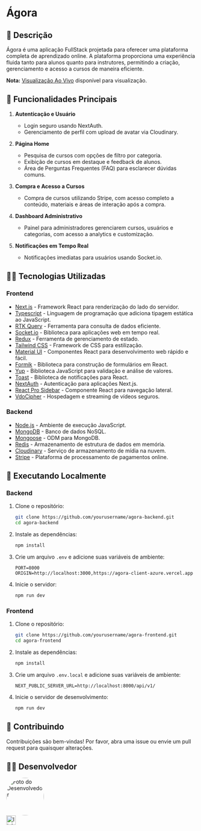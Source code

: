 # Ágora

## 📜 Descrição

Ágora é uma aplicação FullStack projetada para oferecer uma plataforma completa de aprendizado online. A plataforma proporciona uma experiência fluida tanto para alunos quanto para instrutores, permitindo a criação, gerenciamento e acesso a cursos de maneira eficiente.

**Nota:** [Visualização Ao Vivo](https://agora-client-azure.vercel.app/) disponível para visualização.

## 🔨 Funcionalidades Principais

1. **Autenticação e Usuário**

   - Login seguro usando NextAuth.
   - Gerenciamento de perfil com upload de avatar via Cloudinary.

2. **Página Home**

   - Pesquisa de cursos com opções de filtro por categoria.
   - Exibição de cursos em destaque e feedback de alunos.
   - Área de Perguntas Frequentes (FAQ) para esclarecer dúvidas comuns.

3. **Compra e Acesso a Cursos**

   - Compra de cursos utilizando Stripe, com acesso completo a conteúdo, materiais e áreas de interação após a compra.

4. **Dashboard Administrativo**

   - Painel para administradores gerenciarem cursos, usuários e categorias, com acesso a analytics e customização.

5. **Notificações em Tempo Real**
   - Notificações imediatas para usuários usando Socket.io.

## 👩‍💻 Tecnologias Utilizadas

### Frontend

- [Next.js](https://nextjs.org/) - Framework React para renderização do lado do servidor.
- [Typescript](https://www.typescriptlang.org/) - Linguagem de programação que adiciona tipagem estática ao JavaScript.
- [RTK Query](https://redux-toolkit.js.org/rtk-query/overview) - Ferramenta para consulta de dados eficiente.
- [Socket.io](https://socket.io/) - Biblioteca para aplicações web em tempo real.
- [Redux](https://redux.js.org/) - Ferramenta de gerenciamento de estado.
- [Tailwind CSS](https://tailwindcss.com/) - Framework de CSS para estilização.
- [Material UI](https://mui.com/) - Componentes React para desenvolvimento web rápido e fácil.
- [Formik](https://formik.org/) - Biblioteca para construção de formulários em React.
- [Yup](https://github.com/jquense/yup) - Biblioteca JavaScript para validação e análise de valores.
- [Toast](https://react-hot-toast.com/) - Biblioteca de notificações para React.
- [NextAuth](https://next-auth.js.org/) - Autenticação para aplicações Next.js.
- [React Pro Sidebar](https://github.com/azouaoui-med/react-pro-sidebar) - Componente React para navegação lateral.
- [VdoCipher](https://www.vdocipher.com/) - Hospedagem e streaming de vídeos seguros.

### Backend

- [Node.js](https://nodejs.org/) - Ambiente de execução JavaScript.
- [MongoDB](https://www.mongodb.com/) - Banco de dados NoSQL.
- [Mongoose](https://mongoosejs.com/) - ODM para MongoDB.
- [Redis](https://redis.io/) - Armazenamento de estrutura de dados em memória.
- [Cloudinary](https://cloudinary.com/) - Serviço de armazenamento de mídia na nuvem.
- [Stripe](https://stripe.com/) - Plataforma de processamento de pagamentos online.

## 📁 Executando Localmente

### Backend

1. Clone o repositório:
   ```bash
   git clone https://github.com/yourusername/agora-backend.git
   cd agora-backend
   ```
2. Instale as dependências:
   ```bash
   npm install
   ```
3. Crie um arquivo `.env` e adicione suas variáveis de ambiente:
   ```env
   PORT=8000
   ORIGIN=http://localhost:3000,https://agora-client-azure.vercel.app
   ```
4. Inicie o servidor:
   ```bash
   npm run dev
   ```

### Frontend

1. Clone o repositório:
   ```bash
   git clone https://github.com/yourusername/agora-frontend.git
   cd agora-frontend
   ```
2. Instale as dependências:
   ```bash
   npm install
   ```
3. Crie um arquivo `.env.local` e adicione suas variáveis de ambiente:
   ```env
   NEXT_PUBLIC_SERVER_URL=http://localhost:8000/api/v1/
   ```
4. Inicie o servidor de desenvolvimento:
   ```bash
   npm run dev
   ```

## 🤝 Contribuindo

Contribuições são bem-vindas! Por favor, abra uma issue ou envie um pull request para quaisquer alterações.

## 👩‍💻 Desenvolvedor

<img style="border-radius: 50%;" src="https://avatars.githubusercontent.com/u/134077780?v=4" width="100px;" alt="Foto do Desenvolvedor"/>

<div align="left">
  <a href="https://www.linkedin.com/in/miguel-rafael-almeida/" target="_blank">
    <img src="https://img.shields.io/static/v1?message=LinkedIn&logo=linkedin&label=&color=0077B5&logoColor=white&labelColor=&style=for-the-badge" height="25" alt="linkedin logo"  />
  </a>
</div>
